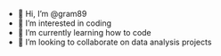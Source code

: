 - 👋 Hi, I’m @gram89
- 👀 I’m interested in coding
- 🌱 I’m currently learning how to code
- 💞️ I’m looking to collaborate on data analysis projects

<!---
gram89/gram89 is a ✨ special ✨ repository because its `README.md` (this file) appears on your GitHub profile.
You can click the Preview link to take a look at your changes.
--->
